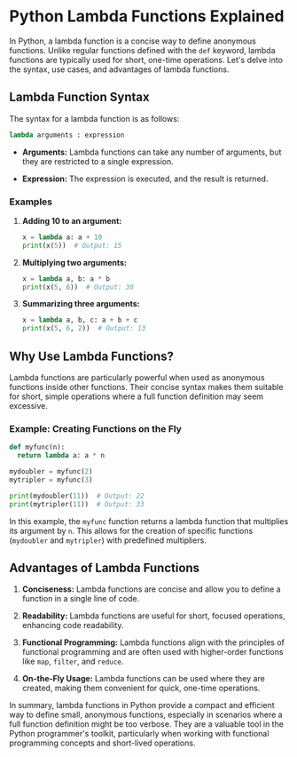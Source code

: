 # Python Lambda Functions Explained

In Python, a lambda function is a concise way to define anonymous functions. Unlike regular functions defined with the `def` keyword, lambda functions are typically used for short, one-time operations. Let's delve into the syntax, use cases, and advantages of lambda functions.

## Lambda Function Syntax

The syntax for a lambda function is as follows:

```python
lambda arguments : expression
```

- **Arguments:** Lambda functions can take any number of arguments, but they are restricted to a single expression.

- **Expression:** The expression is executed, and the result is returned.

### Examples

1. **Adding 10 to an argument:**

    ```python
    x = lambda a: a + 10
    print(x(5))  # Output: 15
    ```

2. **Multiplying two arguments:**

    ```python
    x = lambda a, b: a * b
    print(x(5, 6))  # Output: 30
    ```

3. **Summarizing three arguments:**

    ```python
    x = lambda a, b, c: a + b + c
    print(x(5, 6, 2))  # Output: 13
    ```

## Why Use Lambda Functions?

Lambda functions are particularly powerful when used as anonymous functions inside other functions. Their concise syntax makes them suitable for short, simple operations where a full function definition may seem excessive.

### Example: Creating Functions on the Fly

```python
def myfunc(n):
  return lambda a: a * n

mydoubler = myfunc(2)
mytripler = myfunc(3)

print(mydoubler(11))  # Output: 22
print(mytripler(11))  # Output: 33
```

In this example, the `myfunc` function returns a lambda function that multiplies its argument by `n`. This allows for the creation of specific functions (`mydoubler` and `mytripler`) with predefined multipliers.

## Advantages of Lambda Functions

1. **Conciseness:** Lambda functions are concise and allow you to define a function in a single line of code.

2. **Readability:** Lambda functions are useful for short, focused operations, enhancing code readability.

3. **Functional Programming:** Lambda functions align with the principles of functional programming and are often used with higher-order functions like `map`, `filter`, and `reduce`.

4. **On-the-Fly Usage:** Lambda functions can be used where they are created, making them convenient for quick, one-time operations.

In summary, lambda functions in Python provide a compact and efficient way to define small, anonymous functions, especially in scenarios where a full function definition might be too verbose. They are a valuable tool in the Python programmer's toolkit, particularly when working with functional programming concepts and short-lived operations.